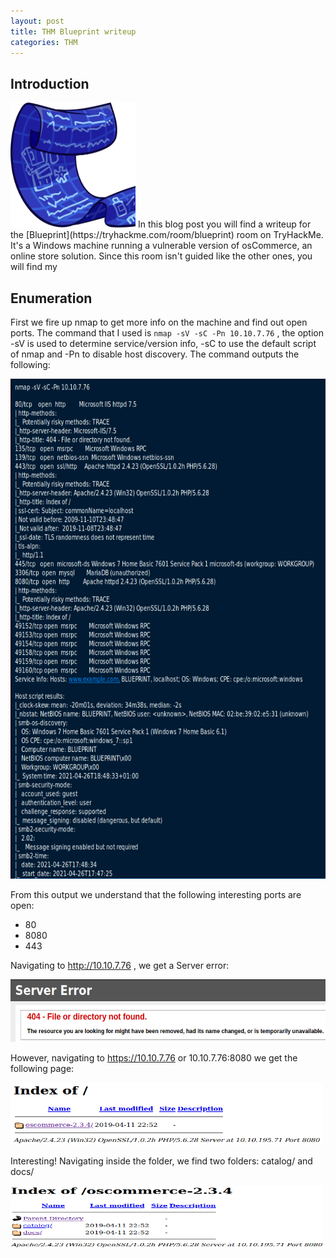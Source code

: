 ```yaml
---
layout: post
title: THM Blueprint writeup
categories: THM
---
```

## Introduction
<img src="/images/THM/Blueprint/banner.PNG" width="200" height="200"/>
In this blog post you will find a writeup for the [Blueprint](https://tryhackme.com/room/blueprint) room on TryHackMe. It's a Windows machine running a vulnerable version of osCommerce, an online store solution. Since this room isn't guided like the other ones, you will find my 

## Enumeration
First we fire up nmap to get more info on the machine and find out open ports. The command that I used is ```nmap -sV -sC -Pn 10.10.7.76``` , the option -sV is used to determine service/version info, -sC to use the default script of nmap and -Pn to disable host discovery. The command outputs the following:

<img src="/images/THM/Blueprint/nmap_output.PNG" width="800" height="800"/>

From this output we understand that the following interesting ports are open:
<ul>
  <li>80</li>
  <li>8080</li>
  <li>443</li>
</ul>

Navigating to http://10.10.7.76 , we get a Server error:

<img src="/images/THM/Blueprint/server_error.PNG" width="600" height="100"/>

However, navigating to https://10.10.7.76 or 10.10.7.76:8080 we get the following page:

<img src="/images/THM/Blueprint/oscommerce_page.PNG" width="500" height="100"/>

Interesting! Navigating inside the folder, we find two folders: catalog/ and docs/

<img src="/images/THM/Blueprint/indexof_oscommerce.PNG" width="500" height="100"/>